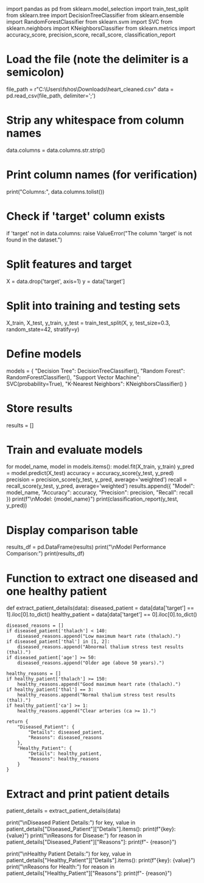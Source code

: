 import pandas as pd
from sklearn.model_selection import train_test_split
from sklearn.tree import DecisionTreeClassifier
from sklearn.ensemble import RandomForestClassifier
from sklearn.svm import SVC
from sklearn.neighbors import KNeighborsClassifier
from sklearn.metrics import accuracy_score, precision_score, recall_score, classification_report

# Load the file (note the delimiter is a semicolon)
file_path = r"C:\Users\fshos\Downloads\heart_cleaned.csv"
data = pd.read_csv(file_path, delimiter=';')

# Strip any whitespace from column names
data.columns = data.columns.str.strip()

# Print column names (for verification)
print("Columns:", data.columns.tolist())

# Check if 'target' column exists
if 'target' not in data.columns:
    raise ValueError("The column 'target' is not found in the dataset.")

# Split features and target
X = data.drop('target', axis=1)
y = data['target']

# Split into training and testing sets
X_train, X_test, y_train, y_test = train_test_split(X, y, test_size=0.3, random_state=42, stratify=y)

# Define models
models = {
    "Decision Tree": DecisionTreeClassifier(),
    "Random Forest": RandomForestClassifier(),
    "Support Vector Machine": SVC(probability=True),
    "K-Nearest Neighbors": KNeighborsClassifier()
}

# Store results
results = []

# Train and evaluate models
for model_name, model in models.items():
    model.fit(X_train, y_train)
    y_pred = model.predict(X_test)
    accuracy = accuracy_score(y_test, y_pred)
    precision = precision_score(y_test, y_pred, average='weighted')
    recall = recall_score(y_test, y_pred, average='weighted')
    results.append({
        "Model": model_name,
        "Accuracy": accuracy,
        "Precision": precision,
        "Recall": recall
    })
    print(f"\nModel: {model_name}")
    print(classification_report(y_test, y_pred))

# Display comparison table
results_df = pd.DataFrame(results)
print("\nModel Performance Comparison:")
print(results_df)

# Function to extract one diseased and one healthy patient
def extract_patient_details(data):
    diseased_patient = data[data['target'] == 1].iloc[0].to_dict()
    healthy_patient = data[data['target'] == 0].iloc[0].to_dict()

    diseased_reasons = []
    if diseased_patient['thalach'] < 140:
        diseased_reasons.append("Low maximum heart rate (thalach).")
    if diseased_patient['thal'] in [1, 2]:
        diseased_reasons.append("Abnormal thalium stress test results (thal).")
    if diseased_patient['age'] >= 50:
        diseased_reasons.append("Older age (above 50 years).")

    healthy_reasons = []
    if healthy_patient['thalach'] >= 150:
        healthy_reasons.append("Good maximum heart rate (thalach).")
    if healthy_patient['thal'] == 3:
        healthy_reasons.append("Normal thalium stress test results (thal).")
    if healthy_patient['ca'] >= 1:
        healthy_reasons.append("Clear arteries (ca >= 1).")

    return {
        "Diseased_Patient": {
            "Details": diseased_patient,
            "Reasons": diseased_reasons
        },
        "Healthy_Patient": {
            "Details": healthy_patient,
            "Reasons": healthy_reasons
        }
    }

# Extract and print patient details
patient_details = extract_patient_details(data)

print("\nDiseased Patient Details:")
for key, value in patient_details["Diseased_Patient"]["Details"].items():
    print(f"{key}: {value}")
print("\nReasons for Disease:")
for reason in patient_details["Diseased_Patient"]["Reasons"]:
    print(f"- {reason}")

print("\nHealthy Patient Details:")
for key, value in patient_details["Healthy_Patient"]["Details"].items():
    print(f"{key}: {value}")
print("\nReasons for Health:")
for reason in patient_details["Healthy_Patient"]["Reasons"]:
    print(f"- {reason}")









